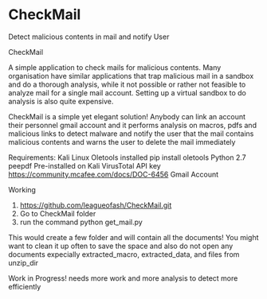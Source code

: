 # CheckMail
Detect malicious contents in mail and notify User


CheckMail

A simple application to check mails for malicious contents. Many organisation have similar applications that trap malicious mail in a sandbox and do a thorough  analysis, while it not possible or rather not feasible to analyze mail for a single mail account. Setting up a virtual sandbox to do analysis is also quite expensive. 

CheckMail is a simple yet elegant solution! Anybody can link an account their personnel gmail account and it performs analysis on macros, pdfs and malicious links to detect malware and notify the user that the mail contains malicious contents and warns the user to delete the mail immediately

Requirements:
  Kali Linux
  Oletools installed
    pip install oletools
  Python 2.7
  peepdf 
    Pre-installed on Kali
  VirusTotal API key
    https://community.mcafee.com/docs/DOC-6456
  Gmail Account

Working

 1. https://github.com/leagueofash/CheckMail.git
 2. Go to CheckMail folder
 3. run the command
        python get_mail.py
        
This would create a few folder and will contain all the documents! You might want to clean it up often to save the space and also do not open any documents expecially extracted_macro, extracted_data, and files from unzip_dir


Work in Progress! needs more work and more analysis to detect more efficiently
